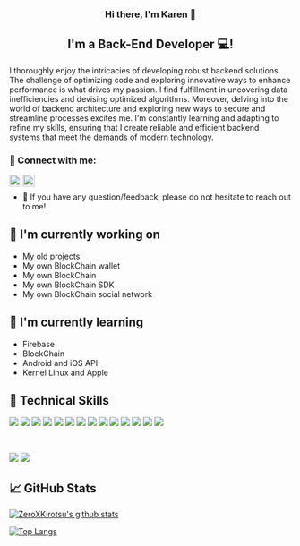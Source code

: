 <h3 align="center">
Hi there, I'm Karen</a> 👋
</h3>

<h2 align="center">
I'm a Back-End Developer 💻!
</h2>

I thoroughly enjoy the intricacies of developing robust backend solutions. The challenge of optimizing code and exploring innovative ways to enhance performance is what drives my passion. I find fulfillment in uncovering data inefficiencies and devising optimized algorithms. Moreover, delving into the world of backend architecture and exploring new ways to secure and streamline processes excites me. I'm constantly learning and adapting to refine my skills, ensuring that I create reliable and efficient backend systems that meet the demands of modern technology.



### 🤝 Connect with me:
<a href="https://www.linkedin.com/in/kalen795/"><img align="left" src="https://raw.githubusercontent.com/yushi1007/yushi1007/main/images/linkedin.svg" alt="Karen Gasparyan | LinkedIn" width="21px"/></a>
<a href="https://instagram.com/variety0743"><img align="left" src="https://raw.githubusercontent.com/yushi1007/yushi1007/main/images/instagram.svg" alt="Karen Gasparyan | Instagram" width="21px"/></a>
</br>
- 💬 If you have any question/feedback, please do not hesitate to reach out to me!

## 🔭 I'm currently working on

- My old projects
- My own BlockChain wallet
- My own BlockChain
- My own BlockChain SDK
- My own BlockChain social network

## 🌱 I'm currently learning

- Firebase
- BlockChain
- Android and iOS API
- Kernel Linux and Apple

## 💼 Technical Skills
![](https://img.shields.io/badge/Python-14354C?style=for-the-badge&logo=python&logoColor=white)
![](https://img.shields.io/badge/C%2B%2B-00599C?style=for-the-badge&logo=c%2B%2B&logoColor=white)
![](https://img.shields.io/badge/Java-ED8B00?style=for-the-badge&logo=openjdk&logoColor=white)
![](https://img.shields.io/badge/Kotlin-0095D5?&style=for-the-badge&logo=kotlin&logoColor=white)
![](https://img.shields.io/badge/Go-00ADD8?style=for-the-badge&logo=go&logoColor=white)
![](https://img.shields.io/badge/Rust-000000?style=for-the-badge&logo=rust&logoColor=white)
![](https://img.shields.io/badge/Dart-0175C2?style=for-the-badge&logo=dart&logoColor=white)
![](https://img.shields.io/badge/Lua-2C2D72?style=for-the-badge&logo=lua&logoColor=white)
![](https://img.shields.io/badge/Django-092E20?style=for-the-badge&logo=django&logoColor=white)
![](https://img.shields.io/badge/Spring-6DB33F?style=for-the-badge&logo=spring&logoColor=white)
![](https://img.shields.io/badge/Flutter-02569B?style=for-the-badge&logo=flutter&logoColor=white)
![](https://img.shields.io/badge/MySQL-00000F?style=for-the-badge&logo=mysql&logoColor=white)
![](https://img.shields.io/badge/PostgreSQL-316192?style=for-the-badge&logo=postgresql&logoColor=white)
![](https://img.shields.io/badge/SQLite-07405E?style=for-the-badge&logo=sqlite&logoColor=white)
 
</br>

![](https://img.shields.io/badge/GIT-E44C30?style=for-the-badge&logo=git&logoColor=white)
![](https://img.shields.io/badge/GitHub-100000?style=for-the-badge&logo=github&logoColor=white)

## 📈 GitHub Stats 

[![ZeroXKirotsu's github stats](https://github-readme-stats.vercel.app/api?username=ZeroXKiritsu)](https://github.com/zeroxkiritsu)

[![Top Langs](https://github-readme-stats.vercel.app/api/top-langs/?username=zeroxkiritsu&layout=compact)](https://github.com/zeroxkiritsu)